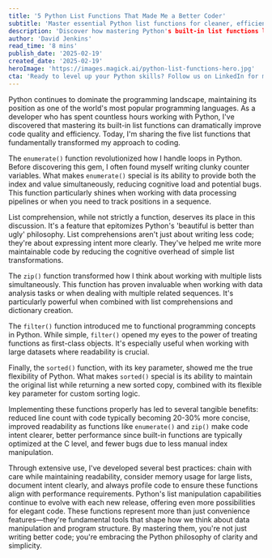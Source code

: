 ```yaml
---
title: '5 Python List Functions That Made Me a Better Coder'
subtitle: 'Master essential Python list functions for cleaner, efficient code'
description: 'Discover how mastering Python's built-in list functions like enumerate(), list comprehension, zip(), filter(), and sorted() can transform your coding style from verbose to elegant and efficient.'
author: 'David Jenkins'
read_time: '8 mins'
publish_date: '2025-02-19'
created_date: '2025-02-19'
heroImage: 'https://images.magick.ai/python-list-functions-hero.jpg'
cta: 'Ready to level up your Python skills? Follow us on LinkedIn for more expert insights and daily programming tips that will help you write better, more efficient code.'
---
```


Python continues to dominate the programming landscape, maintaining its position as one of the world's most popular programming languages. As a developer who has spent countless hours working with Python, I've discovered that mastering its built-in list functions can dramatically improve code quality and efficiency. Today, I'm sharing the five list functions that fundamentally transformed my approach to coding.

The `enumerate()` function revolutionized how I handle loops in Python. Before discovering this gem, I often found myself writing clunky counter variables. What makes `enumerate()` special is its ability to provide both the index and value simultaneously, reducing cognitive load and potential bugs. This function particularly shines when working with data processing pipelines or when you need to track positions in a sequence.

List comprehension, while not strictly a function, deserves its place in this discussion. It's a feature that epitomizes Python's 'beautiful is better than ugly' philosophy. List comprehensions aren't just about writing less code; they're about expressing intent more clearly. They've helped me write more maintainable code by reducing the cognitive overhead of simple list transformations.

The `zip()` function transformed how I think about working with multiple lists simultaneously. This function has proven invaluable when working with data analysis tasks or when dealing with multiple related sequences. It's particularly powerful when combined with list comprehensions and dictionary creation.

The `filter()` function introduced me to functional programming concepts in Python. While simple, `filter()` opened my eyes to the power of treating functions as first-class objects. It's especially useful when working with large datasets where readability is crucial.

Finally, the `sorted()` function, with its key parameter, showed me the true flexibility of Python. What makes `sorted()` special is its ability to maintain the original list while returning a new sorted copy, combined with its flexible key parameter for custom sorting logic.

Implementing these functions properly has led to several tangible benefits: reduced line count with code typically becoming 20-30% more concise, improved readability as functions like `enumerate()` and `zip()` make code intent clearer, better performance since built-in functions are typically optimized at the C level, and fewer bugs due to less manual index manipulation.

Through extensive use, I've developed several best practices: chain with care while maintaining readability, consider memory usage for large lists, document intent clearly, and always profile code to ensure these functions align with performance requirements. Python's list manipulation capabilities continue to evolve with each new release, offering even more possibilities for elegant code. These functions represent more than just convenience features—they're fundamental tools that shape how we think about data manipulation and program structure. By mastering them, you're not just writing better code; you're embracing the Python philosophy of clarity and simplicity.
